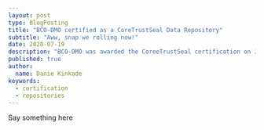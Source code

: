 ```yaml
---
layout: post
type: BlogPosting
title: "BCO-DMO certified as a CoreTrustSeal Data Repository"
subtitle: "Aww, snap we rolling now!"
date: 2020-07-19
description: "BCO-DMO was awarded the CoreeTrustSeal certification on July 13, 2020"
published: true
author: 
  name: Danie Kinkade
keywords: 
  - certification
  - repositories
---
```


Say something here
